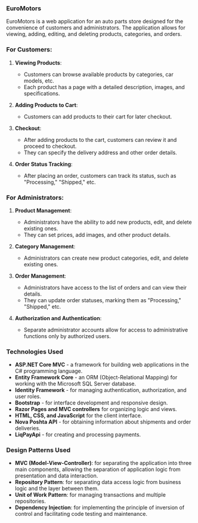 ### EuroMotors

EuroMotors is a web application for an auto parts store designed for the convenience of customers and administrators. The application allows for viewing, adding, editing, and deleting products, categories, and orders.

### For Customers:

1. **Viewing Products**:
   - Customers can browse available products by categories, car models, etc.
   - Each product has a page with a detailed description, images, and specifications.

2. **Adding Products to Cart**:
   - Customers can add products to their cart for later checkout.

3. **Checkout**:
   - After adding products to the cart, customers can review it and proceed to checkout.
   - They can specify the delivery address and other order details.

4. **Order Status Tracking**:
   - After placing an order, customers can track its status, such as "Processing," "Shipped," etc.

### For Administrators:

1. **Product Management**:
   - Administrators have the ability to add new products, edit, and delete existing ones.
   - They can set prices, add images, and other product details.

2. **Category Management**:
   - Administrators can create new product categories, edit, and delete existing ones.

3. **Order Management**:
   - Administrators have access to the list of orders and can view their details.
   - They can update order statuses, marking them as "Processing," "Shipped," etc.

4. **Authorization and Authentication**:
   - Separate administrator accounts allow for access to administrative functions only by authorized users.

### Technologies Used

- **ASP.NET Core MVC** - a framework for building web applications in the C# programming language.
- **Entity Framework Core** - an ORM (Object-Relational Mapping) for working with the Microsoft SQL Server database.
- **Identity Framework** - for managing authentication, authorization, and user roles.
- **Bootstrap** - for interface development and responsive design.
- **Razor Pages and MVC controllers** for organizing logic and views.
- **HTML, CSS, and JavaScript** for the client interface.
- **Nova Poshta API** - for obtaining information about shipments and order deliveries.
- **LiqPayApi** - for creating and processing payments.

### Design Patterns Used

- **MVC (Model-View-Controller)**: for separating the application into three main components, allowing the separation of application logic from presentation and data interaction.
- **Repository Pattern**: for separating data access logic from business logic and the layer between them.
- **Unit of Work Pattern**: for managing transactions and multiple repositories.
- **Dependency Injection**: for implementing the principle of inversion of control and facilitating code testing and maintenance.
